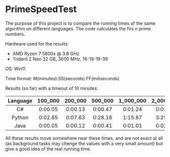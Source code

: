 # PrimeSpeedTest

The purpose of this project is to compare the running times of the same algorithm on different languages. The code calculates the firs n prime numbers.

Hardware used for the results:
 - AMD Ryzen 7 5800x @ 3.8 GHz
 - Trident Z Neo 32 GB, 3600 MHz, 16-19-19-39

OS: Win11

Time format: M(minutes):SS(seconds).FF(miliseconds)

Results (so far) with a timeout of 10 minutes:

Language | 100_000 | 200_000 | 500_000 | 1_000_000 | 2_000_000 | 5_000_000 | 10_000_000 | 20_000_000 | 50_000_000
:-------:|:-------:|:-------:|:-------:|:---------:|:---------:|:---------:|:----------:|:----------:|:----------:
C#       |0:00.05  |0:00.13  |0:00.47  |0:01.24    |0:03.32    |0:12.33    |0:33.47     |1:31.06     |5:43.62
Python   |0:02.85  |0:07.63  |0:28.16  |1:15.87    |3:25.07    |DNF        |DNF         |DNF         |DNF
Java     |0:00.05  |0:00.12  |0:00.41  |0:01.01    |0:02.72    |0:09.94    |0:26.77     |1:12.40     |4:31.81

All these results move somewhere near these times, and are not exact at all (as background tasks may chenge the values with a very small amount) but give a good idea of the real running time.
